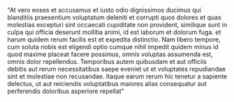 "At vero eoses et accusamus et iusto odio dignissimos ducimus qui blanditiis praesentium voluptatum
 deleniti et corrupti quos dolores et quas molestias excepturi sint occaecati cupiditate non
 provident, similique sunt in culpa qui officia deserunt mollitia animi, id est laborum et dolorum fuga.
 et harum quidem rerum facilis est et expedita distinctio. Nam libero tempore, cum soluta nobis est 
eligendi optio cumque nihil impedit quidem minus id quod maxime placeat facere possimus, omnis voluptas
assumenda est, omnis dolor repellendus. Temporibus autem quibusdam et aut officiis debitis
aut rerum necessitatibus saepe eveniet ut et voluptates repudiandae sint et molestiae non recusandae.
Itaque earum
rerum hic tenetur a sapiente delectus, ut aut reiciendis voluptatibus maiores alias consequatur
aut perferendis doloribus asperiore      repellat"                                                                                                   